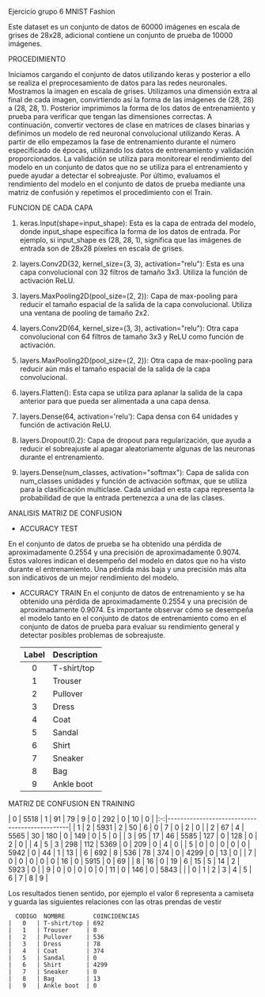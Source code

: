 Ejercicio grupo 6 MNIST Fashion


Este dataset es un conjunto de datos de 60000 imágenes en escala de grises de 28x28, adicional contiene un conjunto de prueba de 10000 imágenes.

PROCEDIMIENTO

Iniciamos cargando el conjunto de datos utilizando keras y posterior a ello se realiza el preprocesamiento de datos para las redes neuronales. Mostramos la imagen en escala de grises.
Utilizamos una dimensión extra al final de cada imagen, convirtiendo así la forma de las imágenes de (28, 28) a (28, 28, 1). Posterior imprimimos la forma de los datos de entrenamiento y prueba para verificar que tengan las dimensiones correctas.
A continuación, convertir vectores de clase en matrices de clases binarias y definimos un modelo de red neuronal convolucional utilizando Keras.
A partir de ello empezamos la fase de entrenamiento durante el número especificado de épocas, utilizando los datos de entrenamiento y validación proporcionados. La validación se utiliza para monitorear el rendimiento del modelo en un conjunto de datos que no se utiliza para el entrenamiento y puede ayudar a detectar el sobreajuste.
Por último, evaluamos el rendimiento del modelo en el conjunto de datos de prueba mediante una matriz de confusión y repetimos el procedimiento con el Train.

FUNCION DE CADA CAPA

1.	keras.Input(shape=input_shape): Esta es la capa de entrada del modelo, donde input_shape especifica la forma de los datos de entrada. Por ejemplo, si input_shape es (28, 28, 1), significa que las imágenes de entrada son de 28x28 píxeles en escala de grises.

2.	layers.Conv2D(32, kernel_size=(3, 3), activation="relu"): Esta es una capa convolucional con 32 filtros de tamaño 3x3. Utiliza la función de activación ReLU.

3.	layers.MaxPooling2D(pool_size=(2, 2)): Capa de max-pooling para reducir el tamaño espacial de la salida de la capa convolucional. Utiliza una ventana de pooling de tamaño 2x2.

4.	layers.Conv2D(64, kernel_size=(3, 3), activation="relu"): Otra capa convolucional con 64 filtros de tamaño 3x3 y ReLU como función de activación.

5.	layers.MaxPooling2D(pool_size=(2, 2)): Otra capa de max-pooling para reducir aún más el tamaño espacial de la salida de la capa convolucional.

6.	layers.Flatten(): Esta capa se utiliza para aplanar la salida de la capa anterior para que pueda ser alimentada a una capa densa.

7.	layers.Dense(64, activation='relu'): Capa densa con 64 unidades y función de activación ReLU.

8.	layers.Dropout(0.2): Capa de dropout para regularización, que ayuda a reducir el sobreajuste al apagar aleatoriamente algunas de las neuronas durante el entrenamiento.

9.	layers.Dense(num_classes, activation="softmax"): Capa de salida con num_classes unidades y función de activación softmax, que se utiliza para la clasificación multiclase. Cada unidad en esta capa representa la probabilidad de que la entrada pertenezca a una de las clases.


ANALISIS MATRIZ DE CONFUSION

* ACCURACY TEST

En el conjunto de datos de prueba se ha obtenido una pérdida de aproximadamente 0.2554 y una precisión de aproximadamente 0.9074. Estos valores indican el desempeño del modelo en datos que no ha visto durante el entrenamiento. Una pérdida más baja y una precisión más alta son indicativos de un mejor rendimiento del modelo.

* ACCURACY TRAIN
En el conjunto de datos de entrenamiento y se ha obtenido una pérdida de aproximadamente 0.2554 y una precisión de aproximadamente 0.9074. Es importante observar cómo se desempeña el modelo tanto en el conjunto de datos de entrenamiento como en el conjunto de datos de prueba para evaluar su rendimiento general y detectar posibles problemas de sobreajuste.


    | Label | Description |
    |:-----:|-------------|
    |   0   | T-shirt/top |
    |   1   | Trouser     |
    |   2   | Pullover    |
    |   3   | Dress       |
    |   4   | Coat        |
    |   5   | Sandal      |
    |   6   | Shirt       |
    |   7   | Sneaker     |
    |   8   | Bag         |
    |   9   | Ankle boot  |

MATRIZ DE CONFUSION EN TRAINING

 | 0 | 5518 | 1 | 91 | 79 | 9 | 0 | 292 | 0 | 10 | 0 |
 |:-:|-----------------------------------------------|
 | 1 | 2 | 5931 | 2 | 50 | 6 | 0 | 7 | 0 | 2 | 0 |
 | 2 | 67 | 4 | 5565 | 30 | 180 | 0 | 149 | 0 | 5 | 0 |
 | 3 | 95 | 17 | 46 | 5585 | 127 | 0 | 128 | 0 | 2 | 0 |
 | 4 | 5 | 3 | 298 | 112 | 5369 | 0 | 209 | 0 | 4 | 0 |
 | 5 | 0 | 0 | 0 | 0 | 0 | 5942 | 0 | 44 | 1 | 13 |
 | 6 | 692 | 8 | 536 | 78 | 374 | 0 | 4299 | 0 | 13 | 0 |
 | 7 | 0 | 0 | 0 | 0 | 0 | 16 | 0 | 5915 | 0 | 69 |
 | 8 | 16 | 0 | 19 | 6 | 15 | 5 | 14 | 2 | 5923 | 0 |
 | 9 | 0 | 0 | 0 | 0 | 0 | 11 | 0 | 146 | 0 | 5843 |
 |   | 0 | 1 | 2 | 3 | 4 | 5 | 6 | 7 | 8 | 9 |
        

Los resultados tienen sentido, por ejemplo el valor 6 representa a camiseta y guarda las siguientes relaciones con las otras prendas de vestir

      CODIGO  NOMBRE        COINCIDENCIAS 
    |   0   | T-shirt/top | 692
    |   1   | Trouser     | 8
    |   2   | Pullover    | 536
    |   3   | Dress       | 78
    |   4   | Coat        | 374
    |   5   | Sandal      | 0
    |   6   | Shirt       | 4299
    |   7   | Sneaker     | 0
    |   8   | Bag         | 13
    |   9   | Ankle boot  | 0


